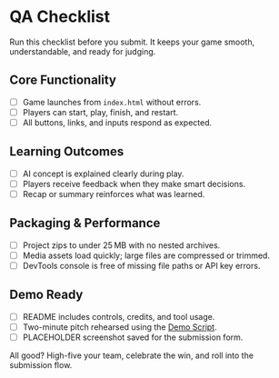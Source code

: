 # QA Checklist

Run this checklist before you submit. It keeps your game smooth, understandable, and ready for judging.

## Core Functionality

- [ ] Game launches from `index.html` without errors.
- [ ] Players can start, play, finish, and restart.
- [ ] All buttons, links, and inputs respond as expected.

## Learning Outcomes

- [ ] AI concept is explained clearly during play.
- [ ] Players receive feedback when they make smart decisions.
- [ ] Recap or summary reinforces what was learned.

## Packaging & Performance

- [ ] Project zips to under 25 MB with no nested archives.
- [ ] Media assets load quickly; large files are compressed or trimmed.
- [ ] DevTools console is free of missing file paths or API key errors.

## Demo Ready

- [ ] README includes controls, credits, and tool usage.
- [ ] Two-minute pitch rehearsed using the [Demo Script](/ship/demo-script).
- [ ] PLACEHOLDER screenshot saved for the submission form.

All good? High-five your team, celebrate the win, and roll into the submission flow.
